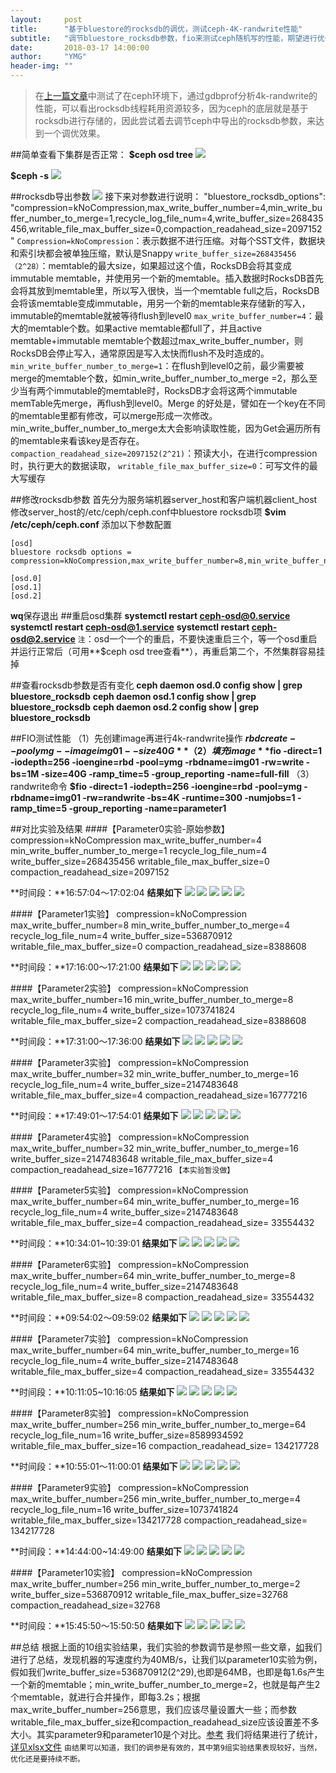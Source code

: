 ```yaml
---
layout:     post
title:      "基于bluestore的rocksdb的调优，测试ceph-4K-randwrite性能"
subtitle:   "调节bluestore_rocksdb参数，fio来测试ceph随机写的性能，期望进行优化"
date:       2018-03-17 14:00:00
author:     "YMG"
header-img: ""
---
```


> 在[上一篇文章](https://)中测试了在ceph环境下，通过gdbprof分析4k-randwrite的性能，可以看出rocksdb线程耗用资源较多，因为ceph的底层就是基于rocksdb进行存储的，因此尝试着去调节ceph中导出的rocksdb参数，来达到一个调优效果。

##简单查看下集群是否正常：
**$ceph osd tree**
![](/img/2018-03-17-fio-measure-ceph-performance-under-changing-rocksdb-parameters/ceph_cluster_health1.png)

**$ceph -s**
![](/img/2018-03-17-fio-measure-ceph-performance-under-changing-rocksdb-parameters/ceph_cluster_heath2.png)

##rocksdb导出参数
![](/img/2018-03-17-fio-measure-ceph-performance-under-changing-rocksdb-parameters/init_rocksdb_parameters.png)
接下来对参数进行说明：
"bluestore_rocksdb_options": "compression=kNoCompression,max_write_buffer_number=4,min_write_buffer_number_to_merge=1,recycle_log_file_num=4,write_buffer_size=268435456,writable_file_max_buffer_size=0,compaction_readahead_size=2097152"
`Compression=kNoCompression`：表示数据不进行压缩。对每个SST文件，数据块和索引块都会被单独压缩，默认是Snappy
`write_buffer_size=268435456（2^28）`：memtable的最大size，如果超过这个值，RocksDB会将其变成immutable memtable，并使用另一个新的memtable。插入数据时RocksDB首先会将其放到memtable里，所以写入很快，当一个memtable full之后，RocksDB会将该memtable变成immutable，用另一个新的memtable来存储新的写入，immutable的memtable就被等待flush到level0
`max_write_buffer_number=4`：最大的memtable个数。如果active memtable都full了，并且active memtable+immutable memtable个数超过max_write_buffer_number，则RocksDB会停止写入，通常原因是写入太快而flush不及时造成的。
`min_write_buffer_number_to_merge=1`：在flush到level0之前，最少需要被merge的memtable个数，如min_write_buffer_number_to_merge =2，那么至少当有两个immutable的memtable时，RocksDB才会将这两个immutable memTable先merge，再flush到level0。Merge 的好处是，譬如在一个key在不同的memtable里都有修改，可以merge形成一次修改。min_write_buffer_number_to_merge太大会影响读取性能，因为Get会遍历所有的memtable来看该key是否存在。
`compaction_readahead_size=2097152(2^21)`：预读大小，在进行compression时，执行更大的数据读取，
`writable_file_max_buffer_size=0`：可写文件的最大写缓存

##修改rocksdb参数
首先分为服务端机器server_host和客户端机器client_host
修改server_host的/etc/ceph/ceph.conf中bluestore rocksdb项
**$vim /etc/ceph/ceph.conf**
添加以下参数配置
```
[osd]
bluestore rocksdb options = compression=kNoCompression,max_write_buffer_number=8,min_write_buffer_number_to_merge=4,recycle_log_file_num=4,write_buffer_size=356870912,writable_file_max_buffer_size=0,compaction_readahead_size=8388608

[osd.0]
[osd.1]
[osd.2]
```
**wq**保存退出
##重启osd集群
**systemctl restart ceph-osd@0.service**
**systemctl restart ceph-osd@1.service**
**systemctl restart ceph-osd@2.service**
`注`：osd一个一个的重启，不要快速重启三个，等一个osd重启并运行正常后（可用**$ceph osd tree查看**），再重启第二个，不然集群容易挂掉

##查看rocksdb参数是否有变化
**ceph daemon osd.0 config show | grep bluestore_rocksdb**
**ceph daemon osd.1 config show | grep bluestore_rocksdb**
**ceph daemon osd.2 config show | grep bluestore_rocksdb**

##FIO测试性能
（1）先创建image再进行4k-randwrite操作
	**$rbd create --pool ymg --image img01 --size 40G**
（2）填充image
	**$fio -direct=1 -iodepth=256 -ioengine=rbd -pool=ymg -rbdname=img01 -rw=write -bs=1M -size=40G -ramp_time=5 -group_reporting -name=full-fill**
（3）randwrite命令
	**$fio -direct=1 -iodepth=256 -ioengine=rbd -pool=ymg -rbdname=img01 -rw=randwrite -bs=4K -runtime=300 -numjobs=1 -ramp_time=5 -group_reporting -name=parameter1**

##对比实验及结果
####【Parameter0实验-原始参数】
compression=kNoCompression
max_write_buffer_number=4
min_write_buffer_number_to_merge=1
recycle_log_file_num=4
write_buffer_size=268435456
writable_file_max_buffer_size=0
compaction_readahead_size=2097152

**时间段：**16:57:04～17:02:04
**结果如下**
![](/img/2018-03-17-fio-measure-ceph-performance-under-changing-rocksdb-parameters/parameter0_IOPS.png)
![](/img/2018-03-17-fio-measure-ceph-performance-under-changing-rocksdb-parameters/parameter0_ioutil.png)
![](/img/2018-03-17-fio-measure-ceph-performance-under-changing-rocksdb-parameters/parameter0_write_throughput.png)
![](/img/2018-03-17-fio-measure-ceph-performance-under-changing-rocksdb-parameters/parameter0_writeIOPS.png)
![](/img/2018-03-17-fio-measure-ceph-performance-under-changing-rocksdb-parameters/parameter0_cpu_radio.png)

####【Parameter1实验】
compression=kNoCompression
max_write_buffer_number=8
min_write_buffer_number_to_merge=4
recycle_log_file_num=4
write_buffer_size=536870912
writable_file_max_buffer_size=0
compaction_readahead_size=8388608

**时间段：**17:16:00～17:21:00
**结果如下**
![](/img/2018-03-17-fio-measure-ceph-performance-under-changing-rocksdb-parameters/parameter1_IOPS.png)
![](/img/2018-03-17-fio-measure-ceph-performance-under-changing-rocksdb-parameters/parameter1_ioutil.png)
![](/img/2018-03-17-fio-measure-ceph-performance-under-changing-rocksdb-parameters/parameter1_write_throughput.png)
![](/img/2018-03-17-fio-measure-ceph-performance-under-changing-rocksdb-parameters/parameter1_writeIOPS.png)
![](/img/2018-03-17-fio-measure-ceph-performance-under-changing-rocksdb-parameters/parameter1_cpu_radio.png)

####【Parameter2实验】
compression=kNoCompression
max_write_buffer_number=16
min_write_buffer_number_to_merge=8
recycle_log_file_num=4
write_buffer_size=1073741824
writable_file_max_buffer_size=2
compaction_readahead_size=8388608

**时间段：**17:31:00～17:36:00
**结果如下**
![](/img/2018-03-17-fio-measure-ceph-performance-under-changing-rocksdb-parameters/parameter2_IOPS.png)
![](/img/2018-03-17-fio-measure-ceph-performance-under-changing-rocksdb-parameters/parameter2_ioutil.png)
![](/img/2018-03-17-fio-measure-ceph-performance-under-changing-rocksdb-parameters/parameter2_write_throughput.png)
![](/img/2018-03-17-fio-measure-ceph-performance-under-changing-rocksdb-parameters/parameter2_writeIOPS.png)
![](/img/2018-03-17-fio-measure-ceph-performance-under-changing-rocksdb-parameters/parameter2_cpu_radio.png)


####【Parameter3实验】
compression=kNoCompression
max_write_buffer_number=32
min_write_buffer_number_to_merge=16
recycle_log_file_num=4
write_buffer_size=2147483648
writable_file_max_buffer_size=4
compaction_readahead_size=16777216

**时间段：**17:49:01～17:54:01
**结果如下**
![](/img/2018-03-17-fio-measure-ceph-performance-under-changing-rocksdb-parameters/parameter3_IOPS.png)
![](/img/2018-03-17-fio-measure-ceph-performance-under-changing-rocksdb-parameters/parameter3_ioutil.png)
![](/img/2018-03-17-fio-measure-ceph-performance-under-changing-rocksdb-parameters/parameter3_write_throughput.png)
![](/img/2018-03-17-fio-measure-ceph-performance-under-changing-rocksdb-parameters/parameter3_writeIOPS.png)
![](/img/2018-03-17-fio-measure-ceph-performance-under-changing-rocksdb-parameters/parameter3_cpu_radio.png)

####【Parameter4实验】
compression=kNoCompression
max_write_buffer_number=32
min_write_buffer_number_to_merge=16
write_buffer_size=2147483648
writable_file_max_buffer_size=4
compaction_readahead_size=16777216
`【本实验暂没做】`

####【Parameter5实验】
compression=kNoCompression
max_write_buffer_number=64
min_write_buffer_number_to_merge=16
recycle_log_file_num=4
write_buffer_size=2147483648
writable_file_max_buffer_size=4
compaction_readahead_size= 33554432

**时间段：**10:34:01~10:39:01
**结果如下**
![](/img/2018-03-17-fio-measure-ceph-performance-under-changing-rocksdb-parameters/parameter5_IOPS.png)
![](/img/2018-03-17-fio-measure-ceph-performance-under-changing-rocksdb-parameters/parameter5_ioutil.png)
![](/img/2018-03-17-fio-measure-ceph-performance-under-changing-rocksdb-parameters/parameter5_write_throughput.png)
![](/img/2018-03-17-fio-measure-ceph-performance-under-changing-rocksdb-parameters/parameter5_writeIOPS.png)
![](/img/2018-03-17-fio-measure-ceph-performance-under-changing-rocksdb-parameters/parameter5_cpu_radio.png)


####【Parameter6实验】
compression=kNoCompression
max_write_buffer_number=64
min_write_buffer_number_to_merge=8
recycle_log_file_num=4
write_buffer_size=2147483648
writable_file_max_buffer_size=8
compaction_readahead_size= 33554432

**时间段：**09:54:02～09:59:02
**结果如下**
![](/img/2018-03-17-fio-measure-ceph-performance-under-changing-rocksdb-parameters/parameter6_IOPS.png)
![](/img/2018-03-17-fio-measure-ceph-performance-under-changing-rocksdb-parameters/parameter6_ioutil.png)
![](/img/2018-03-17-fio-measure-ceph-performance-under-changing-rocksdb-parameters/parameter6_write_throughput.png)
![](/img/2018-03-17-fio-measure-ceph-performance-under-changing-rocksdb-parameters/parameter6_writeIOPS.png)
![](/img/2018-03-17-fio-measure-ceph-performance-under-changing-rocksdb-parameters/parameter6_cpu_radio.png)


####【Parameter7实验】
compression=kNoCompression
max_write_buffer_number=64
min_write_buffer_number_to_merge=16
recycle_log_file_num=4
write_buffer_size=2147483648
writable_file_max_buffer_size=4
compaction_readahead_size= 33554432

**时间段：**10:11:05~10:16:05
**结果如下**
![](/img/2018-03-17-fio-measure-ceph-performance-under-changing-rocksdb-parameters/parameter7_IOPS.png)
![](/img/2018-03-17-fio-measure-ceph-performance-under-changing-rocksdb-parameters/parameter7_ioutil.png)
![](/img/2018-03-17-fio-measure-ceph-performance-under-changing-rocksdb-parameters/parameter7_write_throughput.png)
![](/img/2018-03-17-fio-measure-ceph-performance-under-changing-rocksdb-parameters/parameter7_writeIOPS.png)
![](/img/2018-03-17-fio-measure-ceph-performance-under-changing-rocksdb-parameters/parameter7_cpu_radio.png)


####【Parameter8实验】
compression=kNoCompression
max_write_buffer_number=256
min_write_buffer_number_to_merge=64
recycle_log_file_num=16
write_buffer_size=8589934592
writable_file_max_buffer_size=16
compaction_readahead_size= 134217728

**时间段：**10:55:01～11:00:01
**结果如下**
![](/img/2018-03-17-fio-measure-ceph-performance-under-changing-rocksdb-parameters/parameter8_IOPS.png)
![](/img/2018-03-17-fio-measure-ceph-performance-under-changing-rocksdb-parameters/parameter8_ioutil.png)
![](/img/2018-03-17-fio-measure-ceph-performance-under-changing-rocksdb-parameters/parameter8_write_throughput.png)
![](/img/2018-03-17-fio-measure-ceph-performance-under-changing-rocksdb-parameters/parameter8_writeIOPS.png)
![](/img/2018-03-17-fio-measure-ceph-performance-under-changing-rocksdb-parameters/parameter8_cpu_radio.png)


####【Parameter9实验】
compression=kNoCompression
max_write_buffer_number=256
min_write_buffer_number_to_merge=4
recycle_log_file_num=16
write_buffer_size=1073741824
writable_file_max_buffer_size=134217728
compaction_readahead_size= 134217728

**时间段：**14:44:00~14:49:00
**结果如下**
![](/img/2018-03-17-fio-measure-ceph-performance-under-changing-rocksdb-parameters/parameter9_IOPS.png)
![](/img/2018-03-17-fio-measure-ceph-performance-under-changing-rocksdb-parameters/parameter9_ioutil.png)
![](/img/2018-03-17-fio-measure-ceph-performance-under-changing-rocksdb-parameters/parameter9_write_throughput.png)
![](/img/2018-03-17-fio-measure-ceph-performance-under-changing-rocksdb-parameters/parameter9_writeIOPS.png)
![](/img/2018-03-17-fio-measure-ceph-performance-under-changing-rocksdb-parameters/parameter9_cpu_radio.png)


####【Parameter10实验】
compression=kNoCompression
max_write_buffer_number=256
min_write_buffer_number_to_merge=2
write_buffer_size=536870912
writable_file_max_buffer_size=32768
compaction_readahead_size=32768

**时间段：**15:45:50～15:50:50
**结果如下**
![](/img/2018-03-17-fio-measure-ceph-performance-under-changing-rocksdb-parameters/parameter10_IOPS.png)
![](/img/2018-03-17-fio-measure-ceph-performance-under-changing-rocksdb-parameters/parameter10_ioutil.png)
![](/img/2018-03-17-fio-measure-ceph-performance-under-changing-rocksdb-parameters/parameter10_write_throughput.png)
![](/img/2018-03-17-fio-measure-ceph-performance-under-changing-rocksdb-parameters/parameter10_writeIOPS.png)
![](/img/2018-03-17-fio-measure-ceph-performance-under-changing-rocksdb-parameters/parameter10_cpu_radio.png)


##总结
根据上面的10组实验结果，我们实验的参数调节是参照一些文章，[如](https://www.jianshu.com/p/a2892a161a7b)我们进行了总结，发现机器的写速度约为40MB/s，让我们以parameter10实验为例，假如我们write_buffer_size=536870912(2^29),也即是64MB，也即是每1.6s产生一个新的memtable；min_write_buffer_number_to_merge=2，也就是每产生2个memtable，就进行合并操作，即每3.2s；根据max_write_buffer_number=256意思，我们应该尽量设置大一些；而参数writable_file_max_buffer_size和compaction_readahead_size应该设置差不多大小。其实parameter9和parameter10是个对比。[参考](https://www.jianshu.com/p/8e0018b6a8b6)
我们将结果进行了统计，[详见xlsx文件](https://github.com/yinminggang/yinminggang.github.io/tree/master/files/2018-03-17-fio-measure-ceph-performance-under-changing-rocksdb-parameters/Ceph-osd-4kRandWrite测试结果统计.xlsx)
`由结果可以知道，我们的调参是有效的，其中第9组实验结果表现较好，当然，优化还是要持续不断。`

